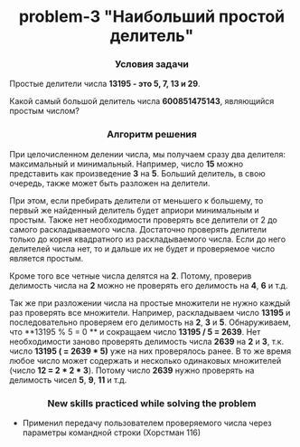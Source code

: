 <div id="header" align="center">
    <h1>problem-3 "Наибольший простой делитель"</h1>
</div>

<div id="header" align="center">
    <h3>Условия задачи</h3>
</div>

Простые делители числа **13195 - это 5, 7, 13 и 29**.

Какой самый большой делитель числа **600851475143**, являющийся простым числом?

<div id="header" align="center">
    <h3>Алгоритм решения</h3>
</div>

При целочисленном делении числа, мы получаем сразу два делителя: максимальный и минимальный.
Например, число **15** можно представить как произведение **3** на **5**. Больший делитель, в свою очередь, также может
быть разложен на делители.

При этом, если пребирать делители от меньшего к большему, то первый же найденный делитель будет априори минимальным и
простым. Также нет необходимости проверять все делители от 2 до самого раскладываемого числа. Достаточно проверять
делители только до корня квадратного из раскладываемого числа. Если до него делителей числа нет, то и дальше их не будет
и проверяемое число является простым.

Кроме того все четные числа делятся на **2**. Потому, проверив делимость числа на **2** можно не проверять его делимость на **4**, **6** и т.д.

Так же при разложении числа на простые множители не нужно каждый раз проверять все множители. 
Например, раскладываем число **13195** и последовательно проверяем его делимость на **2**, **3** и **5**. Обнаруживаем, что **13195 % 5 = 0 ** и сокращаем число **13195 / 5 = 2639**. 
Нет необходимости заново проверять делимость числа **2639** на **2** и **3**, т.к. число **13195 ( = 2639 * 5)** уже на них проверялось ранее. 
В то же время любое число может содержать и несколько одинаковых множителей (число **12 = 2 * 2 * 3**). Потому число **2639** нужно проверять на делимость чисел **5**, **9**, **11** и т.д.
 
<div id="header" align="center">
  <h3>New skills practiced while solving the problem</h3>
</div>

* Применил передачу пользователем проверяемого числа через параметры командной строки (Хорстман 116)
